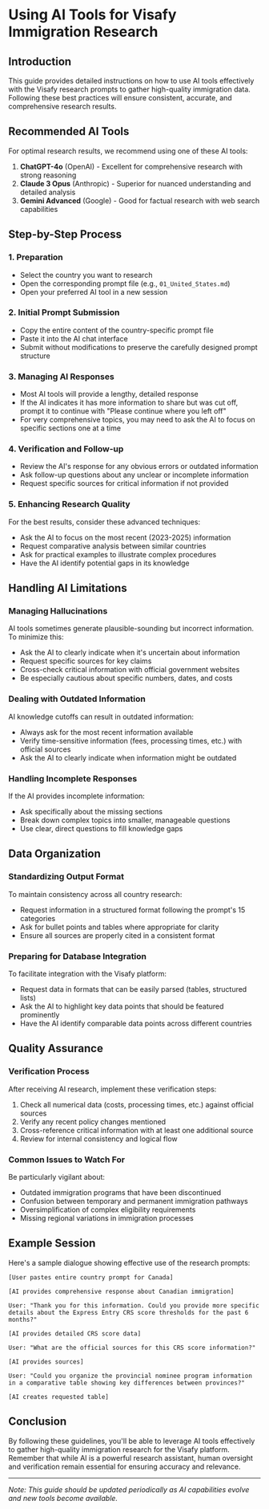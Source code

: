 # Using AI Tools for Visafy Immigration Research

## Introduction
This guide provides detailed instructions on how to use AI tools effectively with the Visafy research prompts to gather high-quality immigration data. Following these best practices will ensure consistent, accurate, and comprehensive research results.

## Recommended AI Tools
For optimal research results, we recommend using one of these AI tools:
1. **ChatGPT-4o** (OpenAI) - Excellent for comprehensive research with strong reasoning
2. **Claude 3 Opus** (Anthropic) - Superior for nuanced understanding and detailed analysis
3. **Gemini Advanced** (Google) - Good for factual research with web search capabilities

## Step-by-Step Process

### 1. Preparation
- Select the country you want to research
- Open the corresponding prompt file (e.g., `01_United_States.md`)
- Open your preferred AI tool in a new session

### 2. Initial Prompt Submission
- Copy the entire content of the country-specific prompt file
- Paste it into the AI chat interface
- Submit without modifications to preserve the carefully designed prompt structure

### 3. Managing AI Responses
- Most AI tools will provide a lengthy, detailed response
- If the AI indicates it has more information to share but was cut off, prompt it to continue with "Please continue where you left off"
- For very comprehensive topics, you may need to ask the AI to focus on specific sections one at a time

### 4. Verification and Follow-up
- Review the AI's response for any obvious errors or outdated information
- Ask follow-up questions about any unclear or incomplete information
- Request specific sources for critical information if not provided

### 5. Enhancing Research Quality
For the best results, consider these advanced techniques:
- Ask the AI to focus on the most recent (2023-2025) information
- Request comparative analysis between similar countries
- Ask for practical examples to illustrate complex procedures
- Have the AI identify potential gaps in its knowledge

## Handling AI Limitations

### Managing Hallucinations
AI tools sometimes generate plausible-sounding but incorrect information. To minimize this:
- Ask the AI to clearly indicate when it's uncertain about information
- Request specific sources for key claims
- Cross-check critical information with official government websites
- Be especially cautious about specific numbers, dates, and costs

### Dealing with Outdated Information
AI knowledge cutoffs can result in outdated information:
- Always ask for the most recent information available
- Verify time-sensitive information (fees, processing times, etc.) with official sources
- Ask the AI to clearly indicate when information might be outdated

### Handling Incomplete Responses
If the AI provides incomplete information:
- Ask specifically about the missing sections
- Break down complex topics into smaller, manageable questions
- Use clear, direct questions to fill knowledge gaps

## Data Organization

### Standardizing Output Format
To maintain consistency across all country research:
- Request information in a structured format following the prompt's 15 categories
- Ask for bullet points and tables where appropriate for clarity
- Ensure all sources are properly cited in a consistent format

### Preparing for Database Integration
To facilitate integration with the Visafy platform:
- Request data in formats that can be easily parsed (tables, structured lists)
- Ask the AI to highlight key data points that should be featured prominently
- Have the AI identify comparable data points across different countries

## Quality Assurance

### Verification Process
After receiving AI research, implement these verification steps:
1. Check all numerical data (costs, processing times, etc.) against official sources
2. Verify any recent policy changes mentioned
3. Cross-reference critical information with at least one additional source
4. Review for internal consistency and logical flow

### Common Issues to Watch For
Be particularly vigilant about:
- Outdated immigration programs that have been discontinued
- Confusion between temporary and permanent immigration pathways
- Oversimplification of complex eligibility requirements
- Missing regional variations in immigration processes

## Example Session
Here's a sample dialogue showing effective use of the research prompts:

```
[User pastes entire country prompt for Canada]

[AI provides comprehensive response about Canadian immigration]

User: "Thank you for this information. Could you provide more specific details about the Express Entry CRS score thresholds for the past 6 months?"

[AI provides detailed CRS score data]

User: "What are the official sources for this CRS score information?"

[AI provides sources]

User: "Could you organize the provincial nominee program information in a comparative table showing key differences between provinces?"

[AI creates requested table]
```

## Conclusion
By following these guidelines, you'll be able to leverage AI tools effectively to gather high-quality immigration research for the Visafy platform. Remember that while AI is a powerful research assistant, human oversight and verification remain essential for ensuring accuracy and relevance.

---

*Note: This guide should be updated periodically as AI capabilities evolve and new tools become available.*
